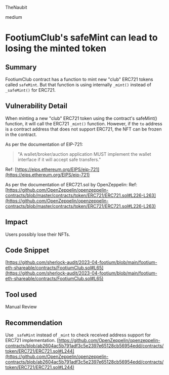 TheNaubit

medium

# FootiumClub's safeMint can lead to losing the minted token

## Summary
FootiumClub contract has a function to mint new "club" ERC721 tokens called `safeMint`. But that function is using internally `_mint()` instead of `_safeMint()` for ERC721.

## Vulnerability Detail
When minting a new "club" ERC721 token using the contract's safeMint() function, it will call the ERC721 `_mint()` function. However, if the `to` address is a contract address that does not support ERC721, the NFT can be frozen in the contract.

As per the documentation of EIP-721: 
> "A wallet/broker/auction application MUST implement the wallet interface if it will accept safe transfers."

Ref: [https://eips.ethereum.org/EIPS/eip-721](https://eips.ethereum.org/EIPS/eip-721)

As per the documentation of ERC721.sol by OpenZeppelin:
Ref: [https://github.com/OpenZeppelin/openzeppelin-contracts/blob/master/contracts/token/ERC721/ERC721.sol#L226-L263](https://github.com/OpenZeppelin/openzeppelin-contracts/blob/master/contracts/token/ERC721/ERC721.sol#L226-L263)

## Impact
Users possibly lose their NFTs.

## Code Snippet
[https://github.com/sherlock-audit/2023-04-footium/blob/main/footium-eth-shareable/contracts/FootiumClub.sol#L65](https://github.com/sherlock-audit/2023-04-footium/blob/main/footium-eth-shareable/contracts/FootiumClub.sol#L65)

## Tool used
Manual Review

## Recommendation
Use `_safeMint` instead of `_mint` to check received address support for ERC721 implementation.
[https://github.com/OpenZeppelin/openzeppelin-contracts/blob/ab2604ac5b791adf3c5e2397e65128cb56954edd/contracts/token/ERC721/ERC721.sol#L244](https://github.com/OpenZeppelin/openzeppelin-contracts/blob/ab2604ac5b791adf3c5e2397e65128cb56954edd/contracts/token/ERC721/ERC721.sol#L244)